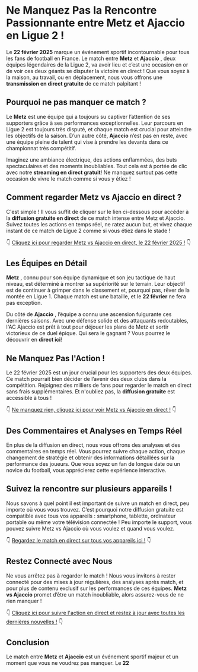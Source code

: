 # Ne Manquez Pas la Rencontre Passionnante entre Metz et Ajaccio en Ligue 2 !

Le **22 février 2025** marque un événement sportif incontournable pour tous les fans de football en France. Le match entre **Metz** et **Ajaccio** , deux équipes légendaires de la Ligue 2, va avoir lieu et c’est une occasion en or de voir ces deux géants se disputer la victoire en direct ! Que vous soyez à la maison, au travail, ou en déplacement, nous vous offrons une **transmission en direct gratuite** de ce match palpitant !

## Pourquoi ne pas manquer ce match ?

Le **Metz** est une équipe qui a toujours su captiver l’attention de ses supporters grâce à ses performances exceptionnelles. Leur parcours en Ligue 2 est toujours très disputé, et chaque match est crucial pour atteindre les objectifs de la saison. D’un autre côté, **Ajaccio** n’est pas en reste, avec une équipe pleine de talent qui vise à prendre les devants dans ce championnat très compétitif.

Imaginez une ambiance électrique, des actions enflammées, des buts spectaculaires et des moments inoubliables. Tout cela est à portée de clic avec notre **streaming en direct gratuit**! Ne manquez surtout pas cette occasion de vivre le match comme si vous y étiez !

## Comment regarder Metz vs Ajaccio en direct ?

C'est simple ! Il vous suffit de cliquer sur le lien ci-dessous pour accéder à la **diffusion gratuite en direct** de ce match intense entre Metz et Ajaccio. Suivez toutes les actions en temps réel, ne ratez aucun but, et vivez chaque instant de ce match de Ligue 2 comme si vous étiez dans le stade !

👇 [Cliquez ici pour regarder Metz vs Ajaccio en direct, le 22 février 2025 !](https://tinyurl.com/livestreamfreeo?st=Metz+vs+Ajaccio&si=gh) 👇

## Les Équipes en Détail

**Metz** , connu pour son équipe dynamique et son jeu tactique de haut niveau, est déterminé à montrer sa supériorité sur le terrain. Leur objectif est de continuer à grimper dans le classement et, pourquoi pas, rêver de la montée en Ligue 1. Chaque match est une bataille, et le **22 février** ne fera pas exception.

Du côté de **Ajaccio** , l’équipe a connu une ascension fulgurante ces dernières saisons. Avec une défense solide et des attaquants redoutables, l'AC Ajaccio est prêt à tout pour déjouer les plans de Metz et sortir victorieux de ce duel épique. Qui sera le gagnant ? Vous pourrez le découvrir en **direct ici**!

## Ne Manquez Pas l'Action !

Le 22 février 2025 est un jour crucial pour les supporters des deux équipes. Ce match pourrait bien décider de l’avenir des deux clubs dans la compétition. Rejoignez des milliers de fans pour regarder le match en direct sans frais supplémentaires. Et n'oubliez pas, la **diffusion gratuite** est accessible à tous !

👇 [Ne manquez rien, cliquez ici pour voir Metz vs Ajaccio en direct !](https://tinyurl.com/livestreamfreeo?st=Metz+vs+Ajaccio&si=gh) 👇

## Des Commentaires et Analyses en Temps Réel

En plus de la diffusion en direct, nous vous offrons des analyses et des commentaires en temps réel. Vous pourrez suivre chaque action, chaque changement de stratégie et obtenir des informations détaillées sur la performance des joueurs. Que vous soyez un fan de longue date ou un novice du football, vous apprécierez cette expérience interactive.

## Suivez la rencontre sur plusieurs appareils !

Nous savons à quel point il est important de suivre un match en direct, peu importe où vous vous trouvez. C’est pourquoi notre diffusion gratuite est compatible avec tous vos appareils : smartphone, tablette, ordinateur portable ou même votre télévision connectée ! Peu importe le support, vous pouvez suivre Metz vs Ajaccio où vous voulez et quand vous voulez.

👇 [Regardez le match en direct sur tous vos appareils ici !](https://tinyurl.com/livestreamfreeo?st=Metz+vs+Ajaccio&si=gh) 👇

## Restez Connecté avec Nous

Ne vous arrêtez pas à regarder le match ! Nous vous invitons à rester connecté pour des mises à jour régulières, des analyses après match, et pour plus de contenu exclusif sur les performances de ces équipes. **Metz vs Ajaccio** promet d’être un match inoubliable, alors assurez-vous de ne rien manquer !

👇 [Cliquez ici pour suivre l'action en direct et restez à jour avec toutes les dernières nouvelles !](https://tinyurl.com/livestreamfreeo?st=Metz+vs+Ajaccio&si=gh) 👇

## Conclusion

Le match entre **Metz** et **Ajaccio** est un événement sportif majeur et un moment que vous ne voudrez pas manquer. Le **22**

